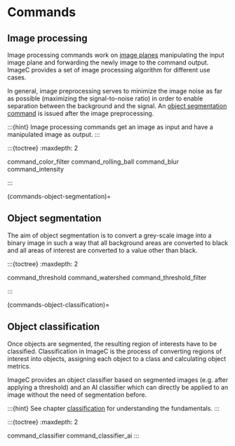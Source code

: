 # Commands

## Image processing

Image processing commands work on [image planes](image-planes) manipulating the input image plane and forwarding the newly image to the command output.
ImageC provides a set of image processing algorithm for different use cases.

In general, image preprocessing serves to minimize the image noise as far as possible (maximizing the signal-to-noise ratio) in order to enable separation between the background and the signal.
An [object segmentation command](commands-object-segmentation) is issued after the image preprocessing.

:::{hint}
Image processing commands get an image as input and have a manipulated image as output.
:::

:::{toctree}
:maxdepth: 2

command_color_filter
command_rolling_ball
command_blur
command_intensity

:::

(commands-object-segmentation)=
## Object segmentation

The aim of object segmentation is to convert a grey-scale image into a binary image in such a way that all background areas are converted to black and all areas of interest are converted to a value other than black.

:::{toctree}
:maxdepth: 2

command_threshold
command_watershed
command_threshold_filter

:::


(commands-object-classification)=
## Object classification

Once objects are segmented, the resulting region of interests have to be classified.
Classification in ImageC is the process of converting regions of interest into objects, assigning each object to a class and calculating object metrics.

ImageC provides an object classifier based on segmented images (e.g. after applying a threshold) and an AI classifier which can directly be applied to an image without the need of segmentation before.

:::{hint}
See chapter [classification](classification) for understanding the fundamentals.
:::

:::{toctree}
:maxdepth: 2

command_classifier
command_classifier_ai
:::